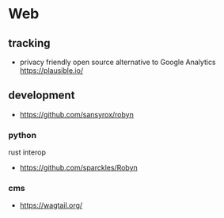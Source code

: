# Web

## tracking

- privacy friendly open source alternative to Google Analytics https://plausible.io/


## development

- https://github.com/sansyrox/robyn
### python

rust interop
- https://github.com/sparckles/Robyn


### cms

- https://wagtail.org/
